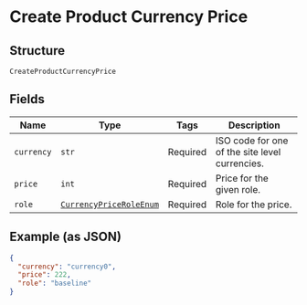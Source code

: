 
# Create Product Currency Price

## Structure

`CreateProductCurrencyPrice`

## Fields

| Name | Type | Tags | Description |
|  --- | --- | --- | --- |
| `currency` | `str` | Required | ISO code for one of the site level currencies. |
| `price` | `int` | Required | Price for the given role. |
| `role` | [`CurrencyPriceRoleEnum`](../../doc/models/currency-price-role-enum.md) | Required | Role for the price. |

## Example (as JSON)

```json
{
  "currency": "currency0",
  "price": 222,
  "role": "baseline"
}
```


